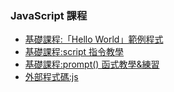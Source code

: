### JavaScript 課程
* [基礎課程:「Hello World」範例程式](051201.html)
* [基礎課程:script 指令教學](051206.html)
* [基礎課程:prompt() 函式教學&練習](051207.html)
* [外部程式碼:js](051206.js)